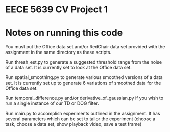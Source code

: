 # EECE 5639 CV Project 1

# Notes on running this code

You must put the Office data set and/or RedChair data set provided with the assignment in the same directory as these scripts.

Run thresh_est.py to generate a suggested threshold range from the noise of a data set. It is currently set to look at the Office data set.

Run spatial_smoothing.py to generate various smoothed versions of a data set. It is currently set up to generate 6 variations of smoothed data for the Office data set.

Run temporal_difference.py and/or derivative_of_gaussian.py if you wish to run a single instance of our TD or DOG filter.

Run main.py to accomplish experiments outlined in the assignment. It has several parameters which can be set to tailor the experiment (choose a task, choose a data set, show playback video, save a test frame)
